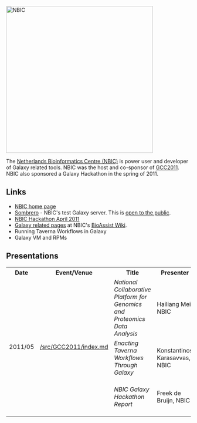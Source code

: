 <div class='center'>
<a href='http://www.nbic.nl/'><img src="/src/Images/Logos/NBICLogoLogoWithText.PNG" alt="NBIC" width="400" /></a>
</div>

The [Netherlands Bioinformatics Centre (NBIC)](http://www/nbic.nl) is power user and developer of Galaxy related tools.  NBIC was the host and co-sponsor of [GCC2011](/src/GCC2011/index.md).  NBIC also sponsored a Galaxy Hackathon in the spring of 2011.

## Links

* [NBIC home page](http://www.nbic.nl)
* [Sombrero](http://galaxy.nbic.nl) - NBIC's test Galaxy server.  This is [open to the public](/src/PublicGalaxyServers/index.md).
* [NBIC Hackathon April 2011](https://wiki.nbic.nl/index.php/NBIC_Hackathon_April_2011)
* [Galaxy related pages](https://wiki.nbic.nl/index.php/Category:NBIC_Galaxy) at NBIC's [BioAssist Wiki](https://wiki.nbic.nl/).
* Running Taverna Workflows in Galaxy
* Galaxy VM and RPMs

## Presentations

<table>
  <tr class="th" >
    <th> Date </th>
    <th> Event/Venue </th>
    <th> Title </th>
    <th> Presenter </th>
    <th> Links </th>
  </tr>
  <tr>
    <td rowspan=3> 2011/05 </td>
    <td rowspan=3> <a href='GCC2011'>/src/GCC2011/index.md</a> </td>
    <td> <em>National Collaborative Platform for Genomics and Proteomics Data Analysis</em> </td>
    <td> Hailiang Mei, NBIC </td>
    <td> <a href='PLACEHOLDER_ATTACHMENT_URL/src/GCC2011/NationalCollaborativePlatformForGenomicsAndProteomicsDataAnalysis.pdf'>PDF</a>, <a href='http://vimeo.com/24869172'>Watch</a> </td>
  </tr>
  <tr>
    <td> <em>Enacting Taverna Workflows Through Galaxy</em> </td>
    <td> Konstantinos Karasavvas, NBIC </td>
    <td> <a href='PLACEHOLDER_ATTACHMENT_URL/src/GCC2011/EnactingTavernaWorkflowsThroughGalaxy.pdf'>PDF</a>, <a href='http://vimeo.com/24876774'>Watch</a> </td>
  </tr>
  <tr>
    <td> <em>NBIC Galaxy Hackathon Report</em> </td>
    <td> Freek de Bruijn, NBIC </td>
    <td> <a href='PLACEHOLDER_ATTACHMENT_URL/src/GCC2011/NBICGalaxyHackathonReport.pptx'>PowerPoint</a>, <a href='PLACEHOLDER_ATTACHMENT_URL/src/GCC2011/NBICGalaxyHackathonReport.pdf'>PDF</a>, <a href='http://vimeo.com/24868815'>Watch (part of lightning talks</a> </td>
  </tr>
</table>

